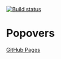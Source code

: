 [![Build status](https://ci.appveyor.com/api/projects/status/nqo0cd8a9usq5oyi?svg=true)](https://ci.appveyor.com/project/Di-sole/2-ahj-forms)

# Popovers
[GitHub Pages](https://di-sole.github.io/2-ahj-forms/) 
